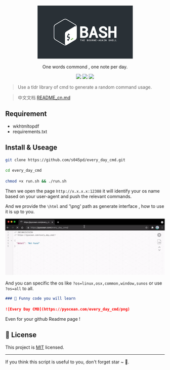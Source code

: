 <p align="center">
<img src="media/bashs.png" />
    <p align="center">One words commond , one note per day.</p>
        <p align="center">
    <a target="_blank" href="https://www.python.org/downloads/" title="Python version"><img src="https://img.shields.io/badge/python-%3E=_3.7.4-green.svg"></a>
    <a target="_blank" href="LICENSE" title="License: MIT"><img src="https://img.shields.io/badge/License-MIT-blue.svg"></a>
    <a target="_blank" href="FastAPI" title="FastAPI"><img src="https://img.shields.io/badge/power_by-FastAPI-Green.svg"></a></p>
</p>

> Use a tldr library of cmd to generate a random command usage.

> 中文文档 [README_cn.md](README_cn.md)

## Requirement

- wkhtmltopdf
- requirements.txt

## Install & Useage

```sh
git clone https://github.com/s045pd/every_day_cmd.git

cd every_day_cmd

chmod +x run.sh && ./run.sh
```

Then we open the page `http://x.x.x.x:12308` it will identify your os name based on your user-agent and push the relevant commands.

And we provide the `\html` and '\png' path as generate interface , how to use it is up to you.

<img src="media/every_day_cmd.gif">

And you can specific the os like `?os=linux,osx,common,window,sunos` or use `?os=all` to all.

```md
### 🤡 Funny code you will learn

![Every Day CMD](https://pyocean.com/every_day_cmd/png)
```

Even for your github Readme page !

## 📝 License

This project is [MIT](https://github.com/kefranabg/readme-md-generator/blob/master/LICENSE) licensed.

---

If you think this script is useful to you, don't forget star ~ 🐶.
